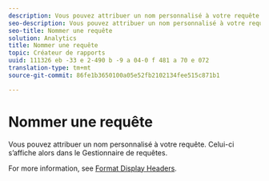 ```yaml
---
description: Vous pouvez attribuer un nom personnalisé à votre requête. Celui-ci s’affiche alors dans le Gestionnaire de requêtes.
seo-description: Vous pouvez attribuer un nom personnalisé à votre requête. Celui-ci s’affiche alors dans le Gestionnaire de requêtes.
seo-title: Nommer une requête
solution: Analytics
title: Nommer une requête
topic: Créateur de rapports
uuid: 111326 eb -33 e 2-490 b -9 a 04-0 f 481 a 70 e 072
translation-type: tm+mt
source-git-commit: 86fe1b3650100a05e52fb2102134fee515c871b1

---
```



# Nommer une requête

Vous pouvez attribuer un nom personnalisé à votre requête. Celui-ci s’affiche alors dans le Gestionnaire de requêtes.

For more information, see [Format Display Headers](../../../analyze/report-builder/layout/t-format-display-headers.md#task_45C7C4938C2C47FCB02634A1248AA831).
